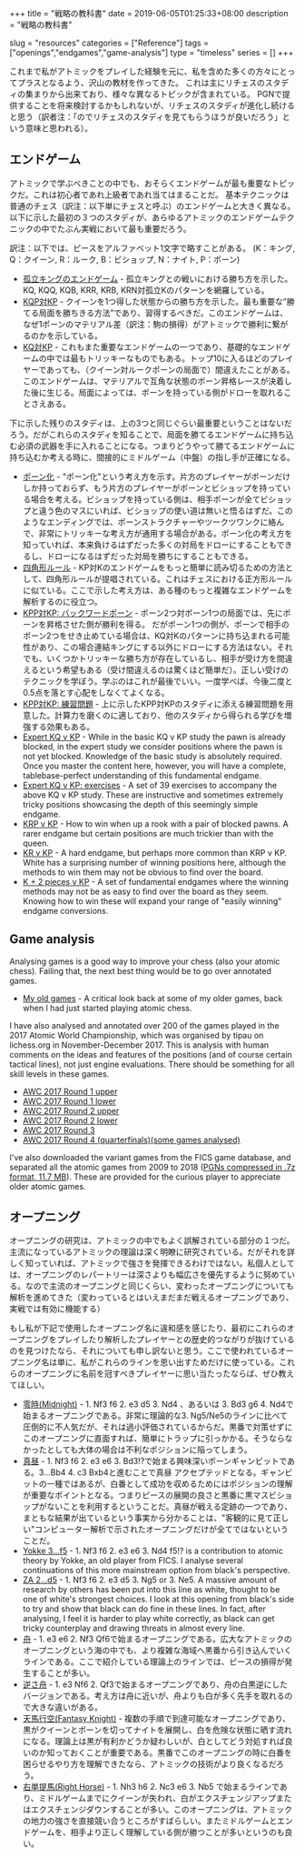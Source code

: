 +++
title = "戦略の教科書"
date = 2019-06-05T01:25:33+08:00
description = "戦略の教科書"

slug = "resources"
categories = ["Reference"]
tags = ["openings","endgames","game-analysis"]
type = "timeless"
series = []
+++

これまで私がアトミックをプレイした経験を元に、私を含めた多くの方々にとってプラスとなるよう、沢山の教材を作ってきた。
これは主にリチェスのスタディの集まりから出来ており、様々な異なるトピックが含まれている。
PGNで提供することを将来検討するかもしれないが、リチェスのスタディが進化し続けると思う（訳者注：「のでリチェスのスタディを見てもらうほうが良いだろう」という意味と思われる）。<!--Over my time playing atomic I've created quite a number of resources for my own benefit and for others. This will primarily be a list of lichess studies covering different topics. (I may consider making the pgns available directly in the future, but the lichess studies may evolve constantly.)-->

## エンドゲーム ##

アトミックで学ぶべきことの中でも、おそらくエンドゲームが最も重要なトピックだ。これは初心者であれ上級者であれ当てはまることだ。
基本テクニックは普通のチェス（訳注：以下単にチェスと呼ぶ）のエンドゲームと大きく異なる。
以下に示した最初の３つのスタディが、あらゆるアトミックのエンドゲームテクニックの中でたぶん実戦において最も重要だろう。<!--Endgames are probably the most important thing to learn, whether you're a new player or an experienced one. The basic techniques are very different from regular chess endgames, and fully worth the investment to master them. The first three studies are perhaps the most important of all for practical play.-->

訳注：以下では、ピースをアルファベット1文字で略すことがある。
(K：キング, Q：クイーン, R：ルーク, B：ビショップ, N：ナイト, P：ポーン)


- [孤立キングのエンドゲーム](https://lichess.org/study/BB4RW1ts) - 孤立キングとの戦いにおける勝ち方を示した。KQ, KQQ, KQB, KRR, KRB, KRN対孤立Kのパターンを網羅している。<!--- [Lone king endgames](https://lichess.org/study/BB4RW1ts) - How to win versus a lone king. Covers KQ, KQQ, KQB, KRR, KRB and KRN versus lone K.-->
- [KQP対KP](https://lichess.org/study/2DRvcpIZ) - クイーンを1つ得した状態からの勝ち方を示した。最も重要な”勝てる局面を勝ちきる方法”であり、習得するべきだ。このエンドゲームは、なぜ1ポーンのマテリアル差（訳注：駒の損得）がアトミックで勝利に繋がるのかを示している。<!--- [KQP v KP](https://lichess.org/study/2DRvcpIZ) - How to win when up a queen. The single most important "how to win a won game" technique to master. This endgame is why a material difference of a single pawn is winning in atomic.-->
- [KQ対KP](https://lichess.org/study/nPsVcyo0) - これもまた重要なエンドゲームの一つであり、基礎的なエンドゲームの中では最もトリッキーなものでもある。トップ10に入るほどのプレイヤーであっても、（クイーン対ルークポーンの局面で）間違えたことがある。このエンドゲームは、マテリアルで互角な状態のポーン昇格レースが決着した後に生じる。局面によっては、ポーンを持っている側がドローを取れることさえある。<!--- [KQ v KP](https://lichess.org/study/nPsVcyo0) - Lone queen versus lone pawn. Also an important endgame, and the trickiest basic endgame; even top ten players have messed this up (queen versus rook-pawn)! This endgame is what typically results after even-material pawn races. Sometimes, a draw may even be stolen by the side with the pawn.-->

<!--The rest of the endgame studies may not be as overridingly important as the first three above, but knowing these will give you vital ammunition to convert to winning endgames, and will indirectly improve your middlegame play as well when you consider how to convert to the appropriate endgames.-->
下に示した残りのスタディは、上の3つと同じぐらい最重要ということはないだろう。だがこれらのスタディを知ることで、局面を勝てるエンドゲームに持ち込む必須の武器を手に入れることになる。つまりどうやって勝てるエンドゲームに持ち込むか考える時に、間接的にミドルゲーム（中盤）の指し手が正確になる。

- [ポーン化](https://lichess.org/study/iS3Dp19A) - "ポーン化"という考え方を示す。片方のプレイヤーがポーンだけしか持っておらず、もう片方のプレイヤーがポーンとビショップを持っている場合を考える。ビショップを持っている側は、相手ポーンが全てビショップと違う色のマスにいれば、ビショップの使い道は無いと悟るはずだ。このようなエンディングでは、ポーンストラクチャーやツークツワンクに絡んで、非常にトリッキーな考え方が通用する場合がある。ポーン化の考え方を知っていれば、本来負けるはずだった多くの対局をドローにすることもできるし、ドローになるはずだった対局を勝ちにすることもできる。<!--- [Pawnitisation](https://lichess.org/study/iS3Dp19A) - The idea of "pawnitisation". When only pawns are left but one side is up a bishop, the bishop might find itself useless if the opponent's pawns are all on the opposite-coloured squares. There can be very tricky ideas with pawn structure and zugzwang in these endings. Losses turn into draws and draws into wins if you know these ideas.-->
- [四角形ルール](https://lichess.org/study/7SpmVBSz) - KP対Kのエンドゲームをもっと簡単に読み切るための方法として、四角形ルールが提唱されている。これはチェスにおける正方形ルールに似ている。ここで示した考え方は、ある種のもっと複雑なエンドゲームを解析するのに役立つ。<!--- [Rule of the rectangle](https://lichess.org/study/7SpmVBSz) - A proposed method of counting out KP v K (and some other pure pawn) endgames more easily, like the rule of the square in regular chess. The ideas here are helpful for analysing certain more complex endgames.-->
- [KPP対KP: バックワードポーン](https://lichess.org/study/Iv9L9LTR) - ポーン2つ対ポーン1つの局面では、先にポーンを昇格させた側が勝利を得る。
だがポーン1つの側が、ポーンで相手のポーン2つをせき止めている場合は、KQ対Kのパターンに持ち込まれる可能性があり、この場合連結キングにする以外にドローにする方法はない。それでも、いくつかトリッキーな勝ち方が存在しているし、相手が受け方を間違えるという希望もある（受け間違えるのは驚くほど簡単だ）。正しい受けのテクニックを学ぼう。学ぶのはこれが最後でいい。一度学べば、今後二度と0.5点を落とす心配をしなくてよくなる。<!--- [KPP v KP: backwards pawn](https://lichess.org/study/Iv9L9LTR) - Two pawn versus one is winning if one side can promote, but if the one pawn hold back two, it may be drawn as KQ v K with connected kings is only a draw. Nevertheless, there are some tricky wins possible, and always the hope that the opponent defends incorrectly (which is surprisingly easy to do). Learn the proper technique to defend once and for all, and never worry about dropping unnecessary half-points again.-->
- [KPP対KP: 練習問題](https://lichess.org/study/K75Qiesx) - 上に示したKPP対KPのスタディに添える練習問題を用意した。計算力を磨くのに適しており、他のスタディから得られる学びを増強する効果もある。<!--- [KPP v KP: exercises](https://lichess.org/study/K75Qiesx) - A set of 31 exercises to accompany the above KPP v KP study. Good for training calculation and reinforcing what the other study teaches.-->
- [Expert KQ v KP](https://lichess.org/study/oWJZMklh) - While in the basic KQ v KP study the pawn is already blocked, in the expert study we consider positions where the pawn is not yet blocked. Knowledge of the basic study is absolutely required. Once you master the content here, however, you will have a complete, tablebase-perfect understanding of this fundamental endgame.
- [Expert KQ v KP: exercises](https://lichess.org/study/C2Jh0UOy) - A set of 39 exercises to accompany the above KQ v KP study. These are instructive and sometimes extremely tricky positions showcasing the depth of this seemingly simple endgame.
- [KRP v KP](https://lichess.org/study/xvHuOCBq) - How to win when up a rook with a pair of blocked pawns. A rarer endgame but certain positions are much trickier than with the queen.
- [KR v KP](https://lichess.org/study/MYV7n3Nf) - A hard endgame, but perhaps more common than KRP v KP. White has a surprising number of winning positions here, although the methods to win them may not be obvious to find over the board.
- [K + 2 pieces v KP](https://lichess.org/study/qpSW4QBS) - A set of fundamental endgames where the winning methods may not be as easy to find over the board as they seem. Knowing how to win these will expand your range of "easily winning" endgame conversions.


## Game analysis ##

Analysing games is a good way to improve your chess (also your atomic chess). Failing that, the next best thing would be to go over annotated games.

- [My old games](https://lichess.org/study/4yVSWBkW) - A critical look back at some of my older games, back when I had just started playing atomic chess.

I have also analysed and annotated over 200 of the games played in the 2017 Atomic World Championship, which was organised by tipau on lichess.org in November-December 2017. This is analysis with human comments on the ideas and features of the positions (and of course certain tactical lines), not just engine evaluations. There should be something for all skill levels in these games.

- [AWC 2017 Round 1 upper](https://lichess.org/study/DkOwAm57)
- [AWC 2017 Round 1 lower](https://lichess.org/study/xb6BuJqH)
- [AWC 2017 Round 2 upper](https://lichess.org/study/5FmSwRNw)
- [AWC 2017 Round 2 lower](https://lichess.org/study/naiwBUs5)
- [AWC 2017 Round 3](https://lichess.org/study/1Ca8uzR8)
- [AWC 2017 Round 4 (quarterfinals)(some games analysed)](https://lichess.org/study/7I3kxX7I)

I've also downloaded the variant games from the FICS game database, and separated all the atomic games from 2009 to 2018 ([PGNs compressed in .7z format, 11.7 MB](/dbs/FICS_atomic_games.7z)). These are provided for the curious player to appreciate older atomic games.


## オープニング ##

オープニングの研究は、アトミックの中でもよく誤解されている部分の１つだ。主流になっているアトミックの理論は深く明瞭に研究されている。だがそれを詳しく知っていれば、アトミックで強さを発揮できるわけではない。私個人としては、オープニングのレパートリーは深さよりも幅広さを優先するように努めている。なので主流のオープニングと同じくらい、変わったオープニングについても解析を進めてきた（変わっているとはいえまだまだ戦えるオープニングであり、実戦では有効に機能する）<!--Opening study is an often misunderstood part of atomic chess. Mainstream atomic theory might be sharp and well-studied, but knowing it well is different from being good at atomic. I personally try to have a wide rather than deep repertoire, so I've done several analyses of more offbeat (but still playable and practically good) openings, as well as some mainstream analyses.-->

もし私が下記で使用したオープニング名に違和感を感じたり、最初にこれらのオープニングをプレイしたり解析したプレイヤーとの歴史的つながりが抜けているのを見つけたなら、それについても申し訳ないと思う。ここで使われているオープニング名は単に、私がこれらのラインを思い出すためだけに使っている。これらのオープニングに名前を冠すべきプレイヤーに思い当たったならば、ぜひ教えてほしい。
<!--I also apologise if anybody finds the opening names I use strange or lacking historical relevance to the players who first played/analysed them. It's just a way for me to remember the lines; do tell me if you think a certain player should be credited with the lines being played.-->

- [零時(Midnight)](https://lichess.org/study/Dc345Be0) - 1. Nf3 f6 2. e3 d5 3. Nd4 、あるいは 3. Bd3 g6 4. Nd4で始まるオープニングである。非常に理論的な3. Ng5/Ne5のラインに比べて圧倒的に不人気だが、それは過小評価されているからだ。黒番で対策せずにこのオープニングに直面すれば、簡単にトラップに引っかかる。そうならなかったとしても大体の場合は不利なポジションに陥ってしまう。<!--- [Midnight](https://lichess.org/study/Dc345Be0) - 1. Nf3 f6 2. e3 d5 3. Nd4 or 3. Bd3 g6 4. Nd4, undeservedly much less popular than the heavily theoretical 3. Ng5/Ne5. If unprepared, black can easily fall into some trap lines or generally drift into an inferior position.-->
- [真昼](https://lichess.org/study/zZzm6C8k) - 1. Nf3 f6 2. e3 e6 3. Bd3!?で始まる興味深いポーンギャンビットである。3...Bb4 4. c3 Bxb4と進むことで真昼 アクセプテッドとなる。ギャンビットの一種ではあるが、白番として成功を収めるためにはポジションの理解が重要なポイントとなる。つまりピースの展開の良さと黒番に黒マスビショップがないことを利用するということだ。真昼が戦える定跡の一つであり、まともな結果が出ているという事実から分かることは、"客観的に見て正しい"コンピューター解析で示されたオープニングだけが全てではないということだ。<!--- [Mahiru](https://lichess.org/study/zZzm6C8k) - 1. Nf3 f6 2. e3 e6 3. Bd3!? An interesting pawn gambit, which can be accepted with 3...Bb4 4. c3 Bxb4. Despite being a gambit, the key to success as white is positional understanding, exploiting a lead in development and black's lack of the dark-squared bishop. The fact that this is playable with decent results shows that "objectively correct" computer-analysed openings are not the only way to go.-->
- [Yokke 3...f5](https://lichess.org/study/gyn0FvOE) - 1. Nf3 f6 2. e3 e6 3. Nd4 f5!? is a contribution to atomic theory by Yokke, an old player from FICS. I analyse several continuations of this more mainstream option from black's perspective.
- [ZA 2...d5](https://lichess.org/study/DjOw6ggL) - 1. Nf3 f6 2. e3 d5 3. Ng5 or 3. Ne5. A massive amount of research by others has been put into this line as white, thought to be one of white's strongest choices. I look at this opening from black's side to try and show that black can do fine in these lines. In fact, after analysing, I feel it is harder to play white correctly, as black can get tricky counterplay and drawing threats in almost every line.
- [舟](https://lichess.org/study/t6PDRf6x) - 1. e3 e6 2. Nf3 Qf6で始まるオープニングである。広大なアトミックのオープニングという海の中でも、より複雑な海域へ黒番から引き込んでいくラインである。ここで紹介している理論上のラインでは、ピースの損得が発生することが多い。<!--- [Boat](https://lichess.org/study/t6PDRf6x) - 1. e3 e6 2. Nf3 Qf6, an attempt by black to lead the game into more complex waters. Material imbalances usually arise in this theoretical line.-->
- [逆さ舟](https://lichess.org/study/TFzoQrPF) - 1. e3 Nf6 2. Qf3で始まるオープニングであり、舟の白黒逆にしたバージョンである。考え方は舟に近いが、舟よりも白が多く先手を取れるので大きな違いがある。<!--- [Reversed Boat](https://lichess.org/study/TFzoQrPF) - 1. e3 Nf6 2. Qf3, the reversed version of the Boat. The ideas are similar to the Boat, but the extra tempo white has here makes a significant difference.-->
- [天馬行空(Fantasy Knight)](https://lichess.org/study/Ax9uIE2Q) - 複数の手順で到達可能なオープニングであり、黒がクイーンとポーンを切ってナイトを展開し、白を危険な状態に晒す流れになる。理論上は黒が有利かどうか疑わしいが、白としてどう対処すれば良いのか知っておくことが重要である。黒番でこのオープニングの時に白番を困らせるやり方を理解できたなら、アトミックの技術がより良くなるだろう。<!--- [Fantasy Knight](https://lichess.org/study/Ax9uIE2Q) - Reachable by multiple move orders, black sacrifices queen and pawn for two dangerous knights. While theoretically dubious, it is important to know how to deal with it as white. Your playing strength will also increase if you understand how to cause maximum trouble as black.-->
- [右単提馬(Right Horse)](https://lichess.org/study/XUUyqbsu) - 1. Nh3 h6 2. Nc3 e6 3. Nb5 で始まるラインであり、ミドルゲームまでにクイーンが失われ、白がエクスチェンジアップまたはエクスチェンジダウンすることが多い。このオープニングは、アトミックの地力の強さを直接競い合うところがすばらしい。またミドルゲームとエンドゲームを、相手より正しく理解している側が勝つことが多いというのも良い。<!--- [Right Horse](https://lichess.org/study/XUUyqbsu) - 1. Nh3 h6 2. Nc3 e6 3. Nb5 is a line where white usually ends up an exchange in a queenless middlegame. This opening is excellent as a direct competition of atomic skill, as the player with the better middlegame and endgame understanding will usually win.-->